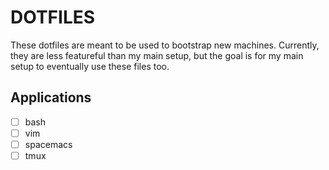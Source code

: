 # DOTFILES
These dotfiles are meant to be used to bootstrap new machines. Currently, they are less featureful than my main setup, but the goal is for my main setup to eventually use these files too.

## Applications
- [ ] bash
- [ ] vim
- [ ] spacemacs
- [ ] tmux
